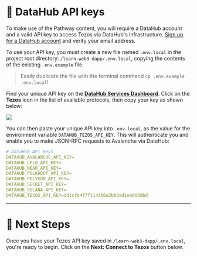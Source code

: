 # 🧩 DataHub API keys

To make use of the Pathway content, you will require a DataHub account and a valid API key to access Tezos via DataHub's infrastructure. [Sign up for a DataHub account](https://datahub-beta.figment.io/signup) and verify your email address.

To use your API key, you must create a new file named `.env.local` in the project root directory: `/learn-web3-dapp/.env.local`, copying the contents of the existing `.env.example` file.

> Easily duplicate the file with the terminal command `cp .env.example .env.local`!

Find your unique API key on the [**DataHub Services Dashboard**](https://datahub.figment.io/). Click on the **Tezos** icon in the list of available protocols, then copy your key as shown below:

![](https://raw.githubusercontent.com/figment-networks/learn-web3-dapp/main/markdown/__images__/tezos/tezos-setup.gif)

You can then paste your unique API key into `.env.local`, as the value for the environment variable `DATAHUB_TEZOS_API_KEY`. This will authenticate you and enable you to make JSON-RPC requests to Avalanche via DataHub:

```yaml
# DataHub API keys
DATAHUB_AVALANCHE_API_KEY=
DATAHUB_CELO_API_KEY=
DATAHUB_NEAR_API_KEY=
DATAHUB_POLKADOT_API_KEY=
DATAHUB_POLYGON_API_KEY=
DATAHUB_SECRET_API_KEY=
DATAHUB_SOLANA_API_KEY=
DATAHUB_TEZOS_API_KEY=dd1cfe4f7f114356a2bb9ad1ee6050bd
```

---

# 👣 Next Steps

Once you have your Tezos API key saved in `/learn-web3-dapp/.env.local`, you're ready to begin.
Click on the **Next: Connect to Tezos** button below.

